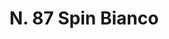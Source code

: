 ---
title: "N. 87 Spin Bianco"
permalink: "/edition/plant087/"
plant-name: "N. 87"
plant-number: "087"
plant-xml: "/assets/xml/plant087.xml"
plant-img1: "/assets/img/plant087_verso.jpg"
plant-img2: "/assets/img/plant087.jpg"
plant-title: "N. 87 Spin Bianco"
plant-wfo-link: "http://www.worldfloraonline.org/taxon/wfo-0000985328"
plant-kew-link: ""
plant-taxon-content: "Crataegus oxyacantha L."
layout: single-xml
---